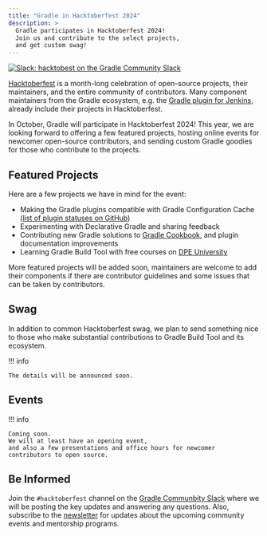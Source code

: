 ```yaml
---
title: "Gradle in Hacktoberfest 2024"
description: >
  Gradle participates in Hacktoberfest 2024!
  Join us and contribute to the select projects,
  and get custom swag!
---
```


[![Slack: hacktobest on the Gradle Community Slack](https://img.shields.io/badge/Slack-%23hacktoberfest-brightgreen?style=flat&logo=slack)](../../../contributing/community-slack.md)

[Hacktoberfest](https://hacktoberfest.com/) is a month-long celebration of open-source projects, their maintainers, and the entire community of contributors.
Many component maintainers from the Gradle ecosystem, e.g. the
[Gradle plugin for Jenkins](https://plugins.jenkins.io/gradle),
already include their projects in Hacktoberfest.

In October, Gradle will participate in Hacktoberfest 2024!
This year, we are looking forward to offering a few featured projects, hosting online events for newcomer open-source contributors,
and sending custom Gradle goodies for those who contribute to the projects.

## Featured Projects

Here are a few projects we have in mind  for the event:

* Making the Gradle plugins compatible with Gradle Configuration Cache ([list of plugin statuses on GitHub](https://github.com/gradle/gradle/issues/13490))
* Experimenting with Declarative Gradle and sharing feedback
* Contributing new Gradle solutions to [Gradle Cookbook](https://community.gradle.org/cookbook/), and plugin documentation improvements
* Learning Gradle Build Tool with free courses on [DPE University](https://dpeuniversity.gradle.com/app/catalog)

More featured projects will be added soon,
maintainers are welcome to add their components if there are contributor guidelines
and some issues that can be taken by contributors.

## Swag

In addition to common Hacktoberfest swag,
we plan to send something nice to those who make substantial contributions to
Gradle Build Tool and its ecosystem.

!!! info

    The details will be announced soon.

## Events

!!! info

    Coming soon.
    We will at least have an opening event,
    and also a few presentations and office hours for newcomer contributors to open source.

## Be Informed

Join the `#hacktoberfest` channel on the [Gradle Communbity Slack](../../../contributing/community-slack.md)
where we will be posting the key updates and answering any questions.
Also, subscribe to the [newsletter](https://newsletter.gradle.org/) for updates
about the upcoming community events and mentorship programs.

